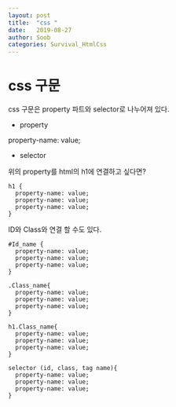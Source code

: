 ```yaml
---
layout: post
title:  "css "
date:   2019-08-27
author: Soob
categories: Survival_HtmlCss
---
```


css 구문
====================================

css 구문은 property 파트와 selector로 나누어져 있다.
- property

property-name: value;

- selector

위의 property를 html의 h1에 연결하고 싶다면?

```
h1 {
  property-name: value;
  property-name: value;
  property-name: value;
}
```
ID와 Class와 연결 할 수도 있다.

```
#Id_name {
  property-name: value;
  property-name: value;
  property-name: value;
}

.Class_name{
  property-name: value;
  property-name: value;
  property-name: value;
}

h1.Class_name{
  property-name: value;
  property-name: value;
  property-name: value;
}

selector (id, class, tag name){
  property-name: value;
  property-name: value;
  property-name: value;
}

```
